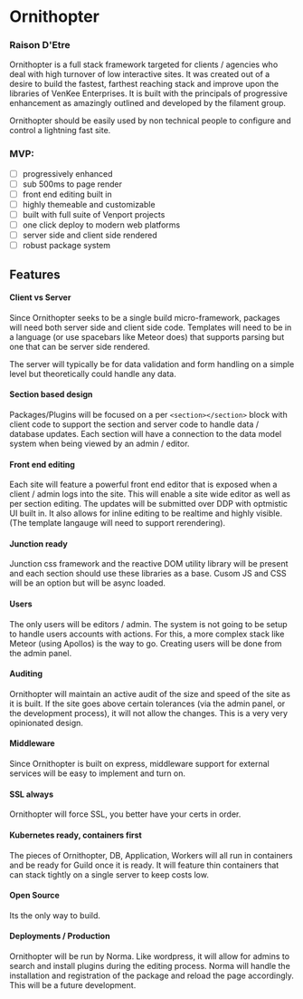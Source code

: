 Ornithopter
===========

### Raison D'Etre

Ornithopter is a full stack framework targeted for clients / agencies who deal with high turnover of low interactive sites. It was created out of a desire to build the fastest, farthest reaching stack and improve upon the libraries of VenKee Enterprises. It is built with the principals of progressive enhancement as amazingly outlined and developed by the filament group.

Ornithopter should be easily used by non technical people to configure and control a lightning fast site.

### MVP:

-	[ ] progressively enhanced
-	[ ] sub 500ms to page render
-	[ ] front end editing built in
-	[ ] highly themeable and customizable
-	[ ] built with full suite of Venport projects
-	[ ] one click deploy to modern web platforms
-	[ ] server side and client side rendered
-	[ ] robust package system

Features
--------

#### Client vs Server

Since Ornithopter seeks to be a single build micro-framework, packages will need both server side and client side code. Templates will need to be in a language (or use spacebars like Meteor does) that supports parsing but one that can be server side rendered.

The server will typically be for data validation and form handling on a simple level but theoretically could handle any data.

#### Section based design

Packages/Plugins will be focused on a per `<section></section>` block with client code to support the section and server code to handle data / database updates. Each section will have a connection to the data model system when being viewed by an admin / editor.

#### Front end editing

Each site will feature a powerful front end editor that is exposed when a client / admin logs into the site. This will enable a site wide editor as well as per section editing. The updates will be submitted over DDP with optmistic UI built in. It also allows for inline editing to be realtime and highly visible. (The template langauge will need to support rerendering).

#### Junction ready

Junction css framework and the reactive DOM utility library will be present and each section should use these libraries as a base. Cusom JS and CSS will be an option but will be async loaded.

#### Users

The only users will be editors / admin. The system is not going to be setup to handle users accounts with actions. For this, a more complex stack like Meteor (using Apollos) is the way to go. Creating users will be done from the admin panel.

#### Auditing

Ornithopter will maintain an active audit of the size and speed of the site as it is built. If the site goes above certain tolerances (via the admin panel, or the development process), it will not allow the changes. This is a very very opinionated design.

#### Middleware

Since Ornithopter is built on express, middleware support for external services will be easy to implement and turn on.

#### SSL always

Ornithopter will force SSL, you better have your certs in order.

#### Kubernetes ready, containers first

The pieces of Ornithopter, DB, Application, Workers will all run in containers and be ready for Guild once it is ready. It will feature thin containers that can stack tightly on a single server to keep costs low.

#### Open Source

Its the only way to build.

#### Deployments / Production

Ornithopter will be run by Norma. Like wordpress, it will allow for admins to search and install plugins during the editing process. Norma will handle the installation and registration of the package and reload the page accordingly. This will be a future development.
